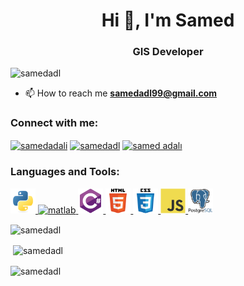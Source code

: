 <h1 align="center">Hi 👋, I'm Samed</h1>
<h3 align="center">GIS Developer</h3>

<p align="left"> <img src="https://komarev.com/ghpvc/?username=samedadl&label=Profile%20views&color=0e75b6&style=flat" alt="samedadl" /> </p>

- 📫 How to reach me **samedadl99@gmail.com**

<h3 align="left">Connect with me:</h3>
<p align="left">
<a href="https://linkedin.com/in/samedadali" target="blank"><img align="center" src="https://raw.githubusercontent.com/rahuldkjain/github-profile-readme-generator/master/src/images/icons/Social/linked-in-alt.svg" alt="samedadali" height="30" width="40" /></a>
<a href="https://instagram.com/samedadl" target="blank"><img align="center" src="https://raw.githubusercontent.com/rahuldkjain/github-profile-readme-generator/master/src/images/icons/Social/instagram.svg" alt="samedadl" height="30" width="40" /></a>
<a href="https://www.youtube.com/c/samed adalı" target="blank"><img align="center" src="https://raw.githubusercontent.com/rahuldkjain/github-profile-readme-generator/master/src/images/icons/Social/youtube.svg" alt="samed adalı" height="30" width="40" /></a>
</p>

<h3 align="left">Languages and Tools:</h3>
<p align="left"> 
  <a href="https://www.python.org" target="_blank" rel="noreferrer"> <img src="https://raw.githubusercontent.com/devicons/devicon/master/icons/python/python-original.svg" alt="python" width="40" height="40"/> </a> 
  <a href="https://www.mathworks.com/" target="_blank" rel="noreferrer"> <img src="https://upload.wikimedia.org/wikipedia/commons/2/21/Matlab_Logo.png" alt="matlab" width="40" height="40"/> </a>
  <a href="https://www.w3schools.com/cs/" target="_blank" rel="noreferrer"> <img src="https://raw.githubusercontent.com/devicons/devicon/master/icons/csharp/csharp-original.svg" alt="csharp" width="40" height="40"/> </a> 
   <a href="https://www.w3.org/html/" target="_blank" rel="noreferrer"> <img src="https://raw.githubusercontent.com/devicons/devicon/master/icons/html5/html5-original-wordmark.svg" alt="html5" width="40" height="40"/> </a>
  <a href="https://www.w3schools.com/css/" target="_blank" rel="noreferrer"> <img src="https://raw.githubusercontent.com/devicons/devicon/master/icons/css3/css3-original-wordmark.svg" alt="css3" width="40" height="40"/> </a> 
   <a href="https://developer.mozilla.org/en-US/docs/Web/JavaScript" target="_blank" rel="noreferrer"> <img src="https://raw.githubusercontent.com/devicons/devicon/master/icons/javascript/javascript-original.svg" alt="javascript" width="40" height="40"/> </a> 
  <a href="https://www.postgresql.org" target="_blank" rel="noreferrer"> <img src="https://raw.githubusercontent.com/devicons/devicon/master/icons/postgresql/postgresql-original-wordmark.svg" alt="postgresql" width="40" height="40"/> </a>  </p>

<p><img align="center" src="https://github-readme-stats.vercel.app/api/top-langs?username=samedadl&show_icons=true&locale=en&layout=compact" alt="samedadl" /></p>

<p>&nbsp;<img align="center" src="https://github-readme-stats.vercel.app/api?username=samedadl&show_icons=true&locale=en" alt="samedadl" /></p>

<p><img align="center" src="https://github-readme-streak-stats.herokuapp.com/?user=samedadl&" alt="samedadl" /></p>
